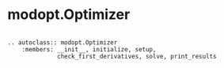 # modopt.Optimizer

```{eval-rst}

.. autoclass:: modopt.Optimizer
    :members: __init__, initialize, setup,
              check_first_derivatives, solve, print_results

```
